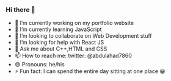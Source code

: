### Hi there 👋






- 🔭 I’m currently working on my portfolio website
- 🌱 I’m currently learning JavaScript
- 👯 I’m looking to collaborate on Web Development stuff
- 🤔 I’m looking for help with React JS
- 💬 Ask me about C++,HTML and CSS
- 📫 How to reach me: twitter: @abdulahad7860
- 😄 Pronouns: he/his
- ⚡ Fun fact: I can spend the entire day sitting at one place 😀

